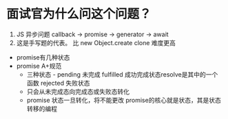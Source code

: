 # 面试官为什么问这个问题？
1. JS 异步问题 callback -> promise -> generator -> await
2. 这是手写题的代表。  比 new Object.create clone  难度更高

- promise有几种状态
- promise A+规范
    - 三种状态  - pending 未完成  fulfilled 成功完成状态resolve是其中的一个函数  rejected 失败状态
    - 只会从未完成态向完成态或失败态转化
    - promise 状态一旦转化，将不能更改
promise的核心就是状态，其是状态转移的编程
